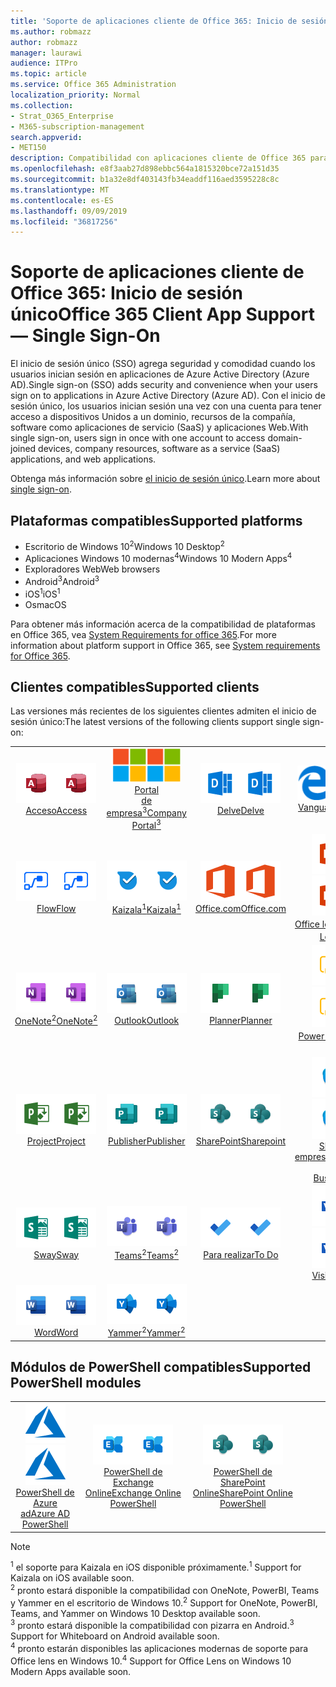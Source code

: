 ```yaml
---
title: 'Soporte de aplicaciones cliente de Office 365: Inicio de sesión único'
ms.author: robmazz
author: robmazz
manager: laurawi
audience: ITPro
ms.topic: article
ms.service: Office 365 Administration
localization_priority: Normal
ms.collection:
- Strat_O365_Enterprise
- M365-subscription-management
search.appverid:
- MET150
description: Compatibilidad con aplicaciones cliente de Office 365 para inicio de sesión único (Single Sign-on).
ms.openlocfilehash: e8f3aab27d898ebbc564a1815320bce72a151d35
ms.sourcegitcommit: b1a32e8df403143fb34eaddf116aed3595228c8c
ms.translationtype: MT
ms.contentlocale: es-ES
ms.lasthandoff: 09/09/2019
ms.locfileid: "36817256"
---
```

# <a name="office-365-client-app-support--single-sign-on"></a><span data-ttu-id="d0c46-103">Soporte de aplicaciones cliente de Office 365: Inicio de sesión único</span><span class="sxs-lookup"><span data-stu-id="d0c46-103">Office 365 Client App Support — Single Sign-On</span></span>

<span data-ttu-id="d0c46-104">El inicio de sesión único (SSO) agrega seguridad y comodidad cuando los usuarios inician sesión en aplicaciones de Azure Active Directory (Azure AD).</span><span class="sxs-lookup"><span data-stu-id="d0c46-104">Single sign-on (SSO) adds security and convenience when your users sign on to applications in Azure Active Directory (Azure AD).</span></span> <span data-ttu-id="d0c46-105">Con el inicio de sesión único, los usuarios inician sesión una vez con una cuenta para tener acceso a dispositivos Unidos a un dominio, recursos de la compañía, software como aplicaciones de servicio (SaaS) y aplicaciones Web.</span><span class="sxs-lookup"><span data-stu-id="d0c46-105">With single sign-on, users sign in once with one account to access domain-joined devices, company resources, software as a service (SaaS) applications, and web applications.</span></span>

<span data-ttu-id="d0c46-106">Obtenga más información sobre [el inicio de sesión único](https://docs.microsoft.com/azure/active-directory/manage-apps/what-is-single-sign-on).</span><span class="sxs-lookup"><span data-stu-id="d0c46-106">Learn more about [single sign-on](https://docs.microsoft.com/azure/active-directory/manage-apps/what-is-single-sign-on).</span></span>

## <a name="supported-platforms"></a><span data-ttu-id="d0c46-107">Plataformas compatibles</span><span class="sxs-lookup"><span data-stu-id="d0c46-107">Supported platforms</span></span>

 - <span data-ttu-id="d0c46-108">Escritorio de Windows 10<sup>2</sup></span><span class="sxs-lookup"><span data-stu-id="d0c46-108">Windows 10 Desktop<sup>2</sup></span></span>
 - <span data-ttu-id="d0c46-109">Aplicaciones Windows 10 modernas<sup>4</sup></span><span class="sxs-lookup"><span data-stu-id="d0c46-109">Windows 10 Modern Apps<sup>4</sup></span></span>
 - <span data-ttu-id="d0c46-110">Exploradores Web</span><span class="sxs-lookup"><span data-stu-id="d0c46-110">Web browsers</span></span>
 - <span data-ttu-id="d0c46-111">Android<sup>3</sup></span><span class="sxs-lookup"><span data-stu-id="d0c46-111">Android<sup>3</sup></span></span>
 - <span data-ttu-id="d0c46-112">iOS<sup>1</sup></span><span class="sxs-lookup"><span data-stu-id="d0c46-112">iOS<sup>1</sup></span></span>
 - <span data-ttu-id="d0c46-113">Os</span><span class="sxs-lookup"><span data-stu-id="d0c46-113">macOS</span></span>

<span data-ttu-id="d0c46-114">Para obtener más información acerca de la compatibilidad de plataformas en Office 365, vea [System Requirements for office 365](https://products.office.com/office-system-requirements).</span><span class="sxs-lookup"><span data-stu-id="d0c46-114">For more information about platform support in Office 365, see [System requirements for Office 365](https://products.office.com/office-system-requirements).</span></span>

## <a name="supported-clients"></a><span data-ttu-id="d0c46-115">Clientes compatibles</span><span class="sxs-lookup"><span data-stu-id="d0c46-115">Supported clients</span></span>

<span data-ttu-id="d0c46-116">Las versiones más recientes de los siguientes clientes admiten el inicio de sesión único:</span><span class="sxs-lookup"><span data-stu-id="d0c46-116">The latest versions of the following clients support single sign-on:</span></span>

| | | | | | |
|:---:|:---:|:---:|:---:|:---:|:---:|
| <span data-ttu-id="d0c46-117">![Icono de acceso](media/o365-access-64x64.png)</span><span class="sxs-lookup"><span data-stu-id="d0c46-117">![Access icon](media/o365-access-64x64.png)</span></span> <br> [<span data-ttu-id="d0c46-118">Acceso</span><span class="sxs-lookup"><span data-stu-id="d0c46-118">Access</span></span>](https://products.office.com/access) | <span data-ttu-id="d0c46-119">![Icono del portal de empresa](media/o365-microsoft-64x64.png)</span><span class="sxs-lookup"><span data-stu-id="d0c46-119">![Company portal icon](media/o365-microsoft-64x64.png)</span></span> <br> [<span data-ttu-id="d0c46-120">Portal <br> de empresa<sup>3</sup></span><span class="sxs-lookup"><span data-stu-id="d0c46-120">Company <br> Portal<sup>3</sup> </span></span>](https://docs.microsoft.com/intune-user-help/sign-in-to-the-company-portal) | <span data-ttu-id="d0c46-121">![Icono de Delve](media/o365-delve-64x64.png)</span><span class="sxs-lookup"><span data-stu-id="d0c46-121">![Delve icon](media/o365-delve-64x64.png)</span></span> <br> [<span data-ttu-id="d0c46-122">Delve</span><span class="sxs-lookup"><span data-stu-id="d0c46-122">Delve</span></span>](https://products.office.com/business/intelligent-search) | <span data-ttu-id="d0c46-123">![Icono de borde](media/o365-edge-64x64.png)</span><span class="sxs-lookup"><span data-stu-id="d0c46-123">![Edge icon](media/o365-edge-64x64.png)</span></span> <br> [<span data-ttu-id="d0c46-124">Vanguardia</span><span class="sxs-lookup"><span data-stu-id="d0c46-124">Edge</span></span>](https://www.microsoft.com/windows/microsoft-edge) | <span data-ttu-id="d0c46-125">![Icono de Excel](media/o365-excel-64x64.png)</span><span class="sxs-lookup"><span data-stu-id="d0c46-125">![Excel icon](media/o365-excel-64x64.png)</span></span> <br> [<span data-ttu-id="d0c46-126">Excel</span><span class="sxs-lookup"><span data-stu-id="d0c46-126">Excel</span></span>](https://products.office.com/excel) 
| <span data-ttu-id="d0c46-127">![Icono de flujo](media/o365-flow-64x64.png)</span><span class="sxs-lookup"><span data-stu-id="d0c46-127">![Flow icon](media/o365-flow-64x64.png)</span></span> <br> [<span data-ttu-id="d0c46-128">Flow</span><span class="sxs-lookup"><span data-stu-id="d0c46-128">Flow</span></span>](https://flow.microsoft.com) | <span data-ttu-id="d0c46-129">![Icono de Kaizala](media/o365-kaizala-64x64.png)</span><span class="sxs-lookup"><span data-stu-id="d0c46-129">![Kaizala icon](media/o365-kaizala-64x64.png)</span></span> <br> [<span data-ttu-id="d0c46-130">Kaizala<sup>1</sup></span><span class="sxs-lookup"><span data-stu-id="d0c46-130">Kaizala<sup>1</sup></span></span>](https://products.office.com/en/business/microsoft-kaizala) | <span data-ttu-id="d0c46-131">![Icono de Office.com](media/o365-office-64x64.png)</span><span class="sxs-lookup"><span data-stu-id="d0c46-131">![Office.com icon](media/o365-office-64x64.png)</span></span> <br> [<span data-ttu-id="d0c46-132">Office.com</span><span class="sxs-lookup"><span data-stu-id="d0c46-132">Office.com</span></span>](https://www.office.com/) | <span data-ttu-id="d0c46-133">![Icono de lente](media/o365-lens-64x64.png)</span><span class="sxs-lookup"><span data-stu-id="d0c46-133">![Lens icon](media/o365-lens-64x64.png)</span></span> <br> [<span data-ttu-id="d0c46-134">Office lens<sup>4</sup></span><span class="sxs-lookup"><span data-stu-id="d0c46-134">Office Lens<sup>4</sup></span></span>](https://www.microsoft.com/p/office-lens/9wzdncrfj3t8?activetab=pivot%3Aoverviewtab) | <span data-ttu-id="d0c46-135">![Icono de OneDrive para la empresa](media/o365-OneDrive-64x64.png)</span><span class="sxs-lookup"><span data-stu-id="d0c46-135">![OneDrive for Business icon](media/o365-OneDrive-64x64.png)</span></span> <br> [<span data-ttu-id="d0c46-136">OneDrive</span><span class="sxs-lookup"><span data-stu-id="d0c46-136">OneDrive</span></span>](https://products.office.com/onedrive-for-business/online-cloud-storage) 
| <span data-ttu-id="d0c46-137">![Icono de OneNote](media/o365-OneNote-64x64.png)</span><span class="sxs-lookup"><span data-stu-id="d0c46-137">![OneNote icon](media/o365-OneNote-64x64.png)</span></span> <br> [<span data-ttu-id="d0c46-138">OneNote<sup>2</sup></span><span class="sxs-lookup"><span data-stu-id="d0c46-138">OneNote<sup>2</sup></span></span>](https://products.office.com/onenote) | <span data-ttu-id="d0c46-139">![Icono de Outlook](media/o365-outlook-64x64.png)</span><span class="sxs-lookup"><span data-stu-id="d0c46-139">![Outlook icon](media/o365-outlook-64x64.png)</span></span> <br> [<span data-ttu-id="d0c46-140">Outlook</span><span class="sxs-lookup"><span data-stu-id="d0c46-140">Outlook</span></span>](https://products.office.com/outlook) | <span data-ttu-id="d0c46-141">![Icono de Planner](media/o365-planner-64x64.png)</span><span class="sxs-lookup"><span data-stu-id="d0c46-141">![Planner icon](media/o365-planner-64x64.png)</span></span> <br> [<span data-ttu-id="d0c46-142">Planner</span><span class="sxs-lookup"><span data-stu-id="d0c46-142">Planner</span></span>](https://products.office.com/business/task-management-software) | <span data-ttu-id="d0c46-143">![Icono de PowerBI](media/o365-powerbi-64x64.png)</span><span class="sxs-lookup"><span data-stu-id="d0c46-143">![PowerBI icon](media/o365-powerbi-64x64.png)</span></span> <br> [<span data-ttu-id="d0c46-144">Power BI<sup>2</sup></span><span class="sxs-lookup"><span data-stu-id="d0c46-144">Power BI<sup>2</sup></span></span>](https://powerbi.microsoft.com)| <span data-ttu-id="d0c46-145">![Icono de PowerPoint](media/o365-powerpoint-64x64.png)</span><span class="sxs-lookup"><span data-stu-id="d0c46-145">![PowerPoint icon](media/o365-powerpoint-64x64.png)</span></span> <br> [<span data-ttu-id="d0c46-146">PowerPoint</span><span class="sxs-lookup"><span data-stu-id="d0c46-146">PowerPoint</span></span>](https://products.office.com/powerpoint) 
| <span data-ttu-id="d0c46-147">![Icono de proyecto](media/o365-project-64x64.png)</span><span class="sxs-lookup"><span data-stu-id="d0c46-147">![Project icon](media/o365-project-64x64.png)</span></span> <br> [<span data-ttu-id="d0c46-148">Project</span><span class="sxs-lookup"><span data-stu-id="d0c46-148">Project</span></span>](https://products.office.com/project) | <span data-ttu-id="d0c46-149">![Icono de Publisher](media/o365-publisher-64x64.png)</span><span class="sxs-lookup"><span data-stu-id="d0c46-149">![Publisher icon](media/o365-publisher-64x64.png)</span></span> <br> [<span data-ttu-id="d0c46-150">Publisher</span><span class="sxs-lookup"><span data-stu-id="d0c46-150">Publisher</span></span>](https://products.office.com/publisher) | <span data-ttu-id="d0c46-151">![Icono de SharePoint](media/o365-sharepoint-64x64.png)</span><span class="sxs-lookup"><span data-stu-id="d0c46-151">![SharePoint icon](media/o365-sharepoint-64x64.png)</span></span> <br> [<span data-ttu-id="d0c46-152">SharePoint</span><span class="sxs-lookup"><span data-stu-id="d0c46-152">Sharepoint</span></span>](https://products.office.com/sharepoint) | <span data-ttu-id="d0c46-153">![Icono de Skype empresarial](media/o365-skypeforbusiness-64x64.png)</span><span class="sxs-lookup"><span data-stu-id="d0c46-153">![Skype for Business icon](media/o365-skypeforbusiness-64x64.png)</span></span> <br> [<span data-ttu-id="d0c46-154">Skype <br> empresarial</span><span class="sxs-lookup"><span data-stu-id="d0c46-154">Skype for <br> Business</span></span>](https://www.skype.com/business/) | <span data-ttu-id="d0c46-155">![Icono de notas adhesivas](media/o365-stickynotes-64x64.png)</span><span class="sxs-lookup"><span data-stu-id="d0c46-155">![Sticky Notes icon](media/o365-stickynotes-64x64.png)</span></span> <br> [<span data-ttu-id="d0c46-156">Notas rápidas</span><span class="sxs-lookup"><span data-stu-id="d0c46-156">Sticky Notes</span></span>](https://www.microsoft.com/p/microsoft-sticky-notes/9nblggh4qghw) 
| <span data-ttu-id="d0c46-157">![Icono de Sway](media/o365-sway-64x64.png)</span><span class="sxs-lookup"><span data-stu-id="d0c46-157">![Sway icon](media/o365-sway-64x64.png)</span></span> <br> [<span data-ttu-id="d0c46-158">Sway</span><span class="sxs-lookup"><span data-stu-id="d0c46-158">Sway</span></span>](https://sway.com) | <span data-ttu-id="d0c46-159">![Icono de Teams](media/o365-teams-64x64.png)</span><span class="sxs-lookup"><span data-stu-id="d0c46-159">![Teams icon](media/o365-teams-64x64.png)</span></span> <br> [<span data-ttu-id="d0c46-160">Teams<sup>2</sup></span><span class="sxs-lookup"><span data-stu-id="d0c46-160">Teams<sup>2</sup></span></span>](https://products.office.com/microsoft-teams/group-chat-software) | <span data-ttu-id="d0c46-161">![Icono de tareas pendientes](media/o365-todo-64x64.png)</span><span class="sxs-lookup"><span data-stu-id="d0c46-161">![To Do icon](media/o365-todo-64x64.png)</span></span> <br> [<span data-ttu-id="d0c46-162">Para realizar</span><span class="sxs-lookup"><span data-stu-id="d0c46-162">To Do</span></span>](https://todo.microsoft.com) | <span data-ttu-id="d0c46-163">![Icono de Visio](media/o365-visio-64x64.png)</span><span class="sxs-lookup"><span data-stu-id="d0c46-163">![Visio icon](media/o365-visio-64x64.png)</span></span> <br> [<span data-ttu-id="d0c46-164">Visio</span><span class="sxs-lookup"><span data-stu-id="d0c46-164">Visio</span></span>](https://products.office.com/visio/flowchart-software) | <span data-ttu-id="d0c46-165">![Icono de la pizarra](media/o365-whiteboard-64x64.png)</span><span class="sxs-lookup"><span data-stu-id="d0c46-165">![Whiteboard icon](media/o365-whiteboard-64x64.png)</span></span> <br> [<span data-ttu-id="d0c46-166">Pizarra<sup>3</sup></span><span class="sxs-lookup"><span data-stu-id="d0c46-166">Whiteboard<sup>3</sup></span></span>](https://whiteboard.microsoft.com/) 
| <span data-ttu-id="d0c46-167">![Icono de Word](media/o365-word-64x64.png)</span><span class="sxs-lookup"><span data-stu-id="d0c46-167">![Word icon](media/o365-word-64x64.png)</span></span> <br> [<span data-ttu-id="d0c46-168">Word</span><span class="sxs-lookup"><span data-stu-id="d0c46-168">Word</span></span>](https://products.office.com/word) | <span data-ttu-id="d0c46-169">![Icono de Yammer](media/o365-yammer-64x64.png)</span><span class="sxs-lookup"><span data-stu-id="d0c46-169">![Yammer icon](media/o365-yammer-64x64.png)</span></span> <br> [<span data-ttu-id="d0c46-170">Yammer<sup>2</sup></span><span class="sxs-lookup"><span data-stu-id="d0c46-170">Yammer<sup>2</sup></span></span>](https://products.office.com/yammer/yammer-overview) |

## <a name="supported-powershell-modules"></a><span data-ttu-id="d0c46-171">Módulos de PowerShell compatibles</span><span class="sxs-lookup"><span data-stu-id="d0c46-171">Supported PowerShell modules</span></span>

| | | | | | |
|:---:|:---:|:---:|:---:|:---:|:---:|
| <span data-ttu-id="d0c46-172">![Icono de Azure](media/o365-azure-64x64.png)</span><span class="sxs-lookup"><span data-stu-id="d0c46-172">![Azure icon](media/o365-azure-64x64.png)</span></span> <br> [<span data-ttu-id="d0c46-173">PowerShell de <br> Azure ad</span><span class="sxs-lookup"><span data-stu-id="d0c46-173">Azure AD <br> PowerShell</span></span>](https://docs.microsoft.com/powershell/azure/active-directory/overview?view=azureadps-2.0) | <span data-ttu-id="d0c46-174">![Icono de Exchange](media/o365-exchange-64x64.png)</span><span class="sxs-lookup"><span data-stu-id="d0c46-174">![Exchange icon](media/o365-exchange-64x64.png)</span></span> <br> [<span data-ttu-id="d0c46-175">PowerShell de <br> Exchange Online</span><span class="sxs-lookup"><span data-stu-id="d0c46-175">Exchange Online <br> PowerShell</span></span>](https://docs.microsoft.com/powershell/exchange/exchange-online/exchange-online-powershell?view=exchange-ps) | <span data-ttu-id="d0c46-176">![Icono de SharePoint](media/o365-sharepoint-64x64.png)</span><span class="sxs-lookup"><span data-stu-id="d0c46-176">![SharePoint icon](media/o365-sharepoint-64x64.png)</span></span> <br> [<span data-ttu-id="d0c46-177">PowerShell de <br> SharePoint Online</span><span class="sxs-lookup"><span data-stu-id="d0c46-177">SharePoint Online <br> PowerShell</span></span>](https://docs.microsoft.com/sharepoint/manage-team-and-communication-sites-in-powershell)

> [!NOTE]
> <span data-ttu-id="d0c46-178"><sup>1</sup> el soporte para Kaizala en iOS disponible próximamente.</span><span class="sxs-lookup"><span data-stu-id="d0c46-178"><sup>1</sup> Support for Kaizala on iOS available soon.</span></span> <br>
> <span data-ttu-id="d0c46-179"><sup>2</sup> pronto estará disponible la compatibilidad con OneNote, PowerBI, Teams y Yammer en el escritorio de Windows 10.</span><span class="sxs-lookup"><span data-stu-id="d0c46-179"><sup>2</sup> Support for OneNote, PowerBI, Teams, and Yammer on Windows 10 Desktop available soon.</span></span> <br>
> <span data-ttu-id="d0c46-180"><sup>3</sup> pronto estará disponible la compatibilidad con pizarra en Android.</span><span class="sxs-lookup"><span data-stu-id="d0c46-180"><sup>3</sup> Support for Whiteboard on Android available soon.</span></span> <br>
> <span data-ttu-id="d0c46-181"><sup>4</sup> pronto estarán disponibles las aplicaciones modernas de soporte para Office lens en Windows 10.</span><span class="sxs-lookup"><span data-stu-id="d0c46-181"><sup>4</sup> Support for Office Lens on Windows 10 Modern Apps available soon.</span></span> <br>
